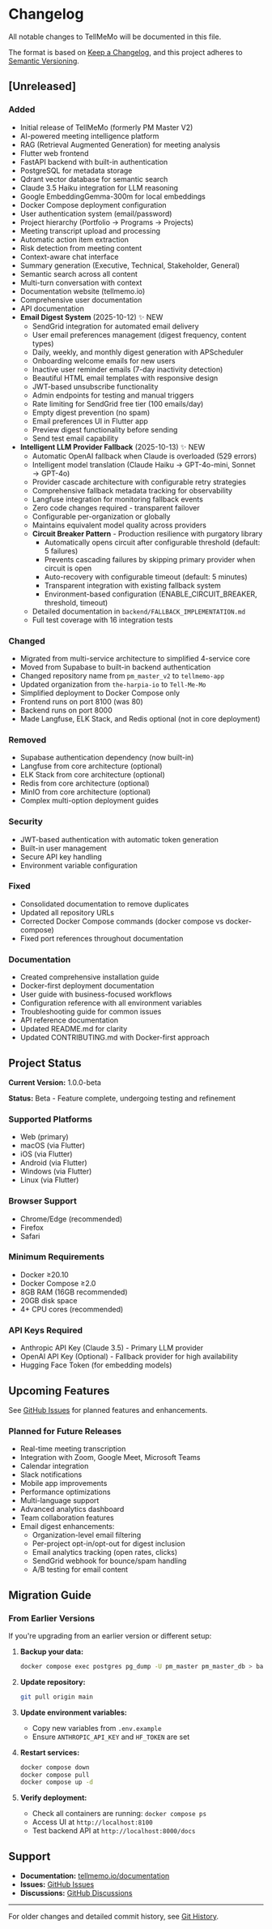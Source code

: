 # Changelog

All notable changes to TellMeMo will be documented in this file.

The format is based on [Keep a Changelog](https://keepachangelog.com/en/1.0.0/),
and this project adheres to [Semantic Versioning](https://semver.org/spec/v2.0.0.html).

## [Unreleased]

### Added
- Initial release of TellMeMo (formerly PM Master V2)
- AI-powered meeting intelligence platform
- RAG (Retrieval Augmented Generation) for meeting analysis
- Flutter web frontend
- FastAPI backend with built-in authentication
- PostgreSQL for metadata storage
- Qdrant vector database for semantic search
- Claude 3.5 Haiku integration for LLM reasoning
- Google EmbeddingGemma-300m for local embeddings
- Docker Compose deployment configuration
- User authentication system (email/password)
- Project hierarchy (Portfolio → Programs → Projects)
- Meeting transcript upload and processing
- Automatic action item extraction
- Risk detection from meeting content
- Context-aware chat interface
- Summary generation (Executive, Technical, Stakeholder, General)
- Semantic search across all content
- Multi-turn conversation with context
- Documentation website (tellmemo.io)
- Comprehensive user documentation
- API documentation
- **Email Digest System** (2025-10-12) ✨ NEW
  - SendGrid integration for automated email delivery
  - User email preferences management (digest frequency, content types)
  - Daily, weekly, and monthly digest generation with APScheduler
  - Onboarding welcome emails for new users
  - Inactive user reminder emails (7-day inactivity detection)
  - Beautiful HTML email templates with responsive design
  - JWT-based unsubscribe functionality
  - Admin endpoints for testing and manual triggers
  - Rate limiting for SendGrid free tier (100 emails/day)
  - Empty digest prevention (no spam)
  - Email preferences UI in Flutter app
  - Preview digest functionality before sending
  - Send test email capability
- **Intelligent LLM Provider Fallback** (2025-10-13) ✨ NEW
  - Automatic OpenAI fallback when Claude is overloaded (529 errors)
  - Intelligent model translation (Claude Haiku → GPT-4o-mini, Sonnet → GPT-4o)
  - Provider cascade architecture with configurable retry strategies
  - Comprehensive fallback metadata tracking for observability
  - Langfuse integration for monitoring fallback events
  - Zero code changes required - transparent failover
  - Configurable per-organization or globally
  - Maintains equivalent model quality across providers
  - **Circuit Breaker Pattern** - Production resilience with purgatory library
    - Automatically opens circuit after configurable threshold (default: 5 failures)
    - Prevents cascading failures by skipping primary provider when circuit is open
    - Auto-recovery with configurable timeout (default: 5 minutes)
    - Transparent integration with existing fallback system
    - Environment-based configuration (ENABLE_CIRCUIT_BREAKER, threshold, timeout)
  - Detailed documentation in `backend/FALLBACK_IMPLEMENTATION.md`
  - Full test coverage with 16 integration tests

### Changed
- Migrated from multi-service architecture to simplified 4-service core
- Moved from Supabase to built-in backend authentication
- Changed repository name from `pm_master_v2` to `tellmemo-app`
- Updated organization from `the-harpia-io` to `Tell-Me-Mo`
- Simplified deployment to Docker Compose only
- Frontend runs on port 8100 (was 80)
- Backend runs on port 8000
- Made Langfuse, ELK Stack, and Redis optional (not in core deployment)

### Removed
- Supabase authentication dependency (now built-in)
- Langfuse from core architecture (optional)
- ELK Stack from core architecture (optional)
- Redis from core architecture (optional)
- MinIO from core architecture (optional)
- Complex multi-option deployment guides

### Security
- JWT-based authentication with automatic token generation
- Built-in user management
- Secure API key handling
- Environment variable configuration

### Fixed
- Consolidated documentation to remove duplicates
- Updated all repository URLs
- Corrected Docker Compose commands (docker compose vs docker-compose)
- Fixed port references throughout documentation

### Documentation
- Created comprehensive installation guide
- Docker-first deployment documentation
- User guide with business-focused workflows
- Configuration reference with all environment variables
- Troubleshooting guide for common issues
- API reference documentation
- Updated README.md for clarity
- Updated CONTRIBUTING.md with Docker-first approach

## Project Status

**Current Version:** 1.0.0-beta

**Status:** Beta - Feature complete, undergoing testing and refinement

### Supported Platforms
- Web (primary)
- macOS (via Flutter)
- iOS (via Flutter)
- Android (via Flutter)
- Windows (via Flutter)
- Linux (via Flutter)

### Browser Support
- Chrome/Edge (recommended)
- Firefox
- Safari

### Minimum Requirements
- Docker ≥20.10
- Docker Compose ≥2.0
- 8GB RAM (16GB recommended)
- 20GB disk space
- 4+ CPU cores (recommended)

### API Keys Required
- Anthropic API Key (Claude 3.5) - Primary LLM provider
- OpenAI API Key (Optional) - Fallback provider for high availability
- Hugging Face Token (for embedding models)

## Upcoming Features

See [GitHub Issues](https://github.com/Tell-Me-Mo/tellmemo-app/issues) for planned features and enhancements.

### Planned for Future Releases
- Real-time meeting transcription
- Integration with Zoom, Google Meet, Microsoft Teams
- Calendar integration
- Slack notifications
- Mobile app improvements
- Performance optimizations
- Multi-language support
- Advanced analytics dashboard
- Team collaboration features
- Email digest enhancements:
  - Organization-level email filtering
  - Per-project opt-in/opt-out for digest inclusion
  - Email analytics tracking (open rates, clicks)
  - SendGrid webhook for bounce/spam handling
  - A/B testing for email content

## Migration Guide

### From Earlier Versions

If you're upgrading from an earlier version or different setup:

1. **Backup your data:**
   ```bash
   docker compose exec postgres pg_dump -U pm_master pm_master_db > backup.sql
   ```

2. **Update repository:**
   ```bash
   git pull origin main
   ```

3. **Update environment variables:**
   - Copy new variables from `.env.example`
   - Ensure `ANTHROPIC_API_KEY` and `HF_TOKEN` are set

4. **Restart services:**
   ```bash
   docker compose down
   docker compose pull
   docker compose up -d
   ```

5. **Verify deployment:**
   - Check all containers are running: `docker compose ps`
   - Access UI at `http://localhost:8100`
   - Test backend API at `http://localhost:8000/docs`

## Support

- **Documentation:** [tellmemo.io/documentation](https://tellmemo.io/documentation)
- **Issues:** [GitHub Issues](https://github.com/Tell-Me-Mo/tellmemo-app/issues)
- **Discussions:** [GitHub Discussions](https://github.com/Tell-Me-Mo/tellmemo-app/discussions)

---

For older changes and detailed commit history, see [Git History](https://github.com/Tell-Me-Mo/tellmemo-app/commits/main).
